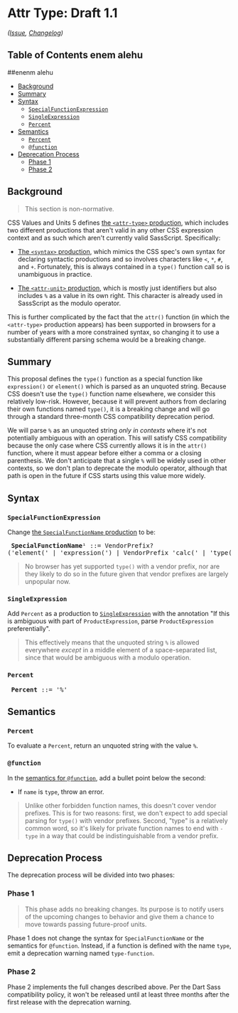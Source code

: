 # Attr Type: Draft 1.1

*([Issue](https://github.com/sass/sass/issues/4030),
[Changelog](attr-type.changes.md))*

## Table of Contents enem alehu
##enenm alehu

* [Background](#background)
* [Summary](#summary)
* [Syntax](#syntax)
  * [`SpecialFunctionExpression`](#specialfunctionexpression)
  * [`SingleExpression`](#singleexpression)
  * [`Percent`](#percent)
* [Semantics](#semantics)
  * [`Percent`](#percent-1)
  * [`@function`](#function)
* [Deprecation Process](#deprecation-process)
  * [Phase 1](#phase-1)
  * [Phase 2](#phase-2)

## Background

> This section is non-normative.

CSS Values and Units 5 defines [the `<attr-type>` production], which includes
two different productions that aren't valid in any other CSS expression context
and as such which aren't currently valid SassScript. Specifically:

[the `<attr-type>` production]: https://drafts.csswg.org/css-values-5/#typedef-attr-type

* [The `<syntax>` production], which mimics the CSS spec's own syntax for
  declaring syntactic productions and so involves characters like `<`, `*`, `#`,
  and `+`. Fortunately, this is always contained in a `type()` function call so
  is unambiguous in practice.

* [The `<attr-unit>` production], which is mostly just identifiers but also
  includes `%` as a value in its own right. This character is already used in
  SassScript as the modulo operator.

[The `<syntax>` production]: https://drafts.csswg.org/css-values-5/#typedef-syntax
[The `<attr-unit>` production]: https://drafts.csswg.org/css-values-5/#typedef-attr-unit

This is further complicated by the fact that the `attr()` function (in which the
`<attr-type>` production appears) has been supported in browsers for a number of
years with a more constrained syntax, so changing it to use a substantially
different parsing schema would be a breaking change.

## Summary

This proposal defines the `type()` function as a special function like
`expression()` or `element()` which is parsed as an unquoted string. Because CSS
doesn't use the `type()` function name elsewhere, we consider this relatively
low-risk. However, because it will prevent authors from declaring their own
functions named `type()`, it is a breaking change and will go through a standard
three-month CSS compatibility deprecation period.

We will parse `%` as an unquoted string *only in contexts* where it's not
potentially ambiguous with an operation. This will satisfy CSS compatibility
because the only case where CSS currently allows it is in the `attr()` function,
where it must appear before either a comma or a closing parenthesis. We don't
anticipate that a single `%` will be widely used in other contexts, so we don't
plan to deprecate the modulo operator, although that path is open in the future
if CSS starts using this value more widely.

## Syntax

### `SpecialFunctionExpression`

Change [the `SpecialFunctionName` production] to be:

[the `SpecialFunctionName` production]: ../spec/syntax.md#specialfunctionexpression

<x><pre>
**SpecialFunctionName**¹      ::= VendorPrefix? ('element(' | 'expression(')
&#32;                           | VendorPrefix 'calc('
&#32;                           | 'type('
</pre></x>

> No browser has yet supported `type()` with a vendor prefix, nor are they
> likely to do so in the future given that vendor prefixes are largely unpopular
> now.

### `SingleExpression`

Add `Percent` as a production to [`SingleExpression`] with the annotation "If
this is ambiguous with part of `ProductExpression`, parse `ProductExpression`
preferentially".

[`SingleExpression`]: ../spec/syntax.md#singleexpression

> This effectively means that the unquoted string `%` is allowed everywhere
> *except* in a middle element of a space-separated list, since that would be
> ambiguous with a modulo operation.

### `Percent`

<x><pre>
**Percent** ::= '%'
</pre></x>

## Semantics

### `Percent`

To evaluate a `Percent`, return an unquoted string with the value `%`.

### `@function`

In the [semantics for `@function`], add a bullet point below the second:

[semantics for `@function`]: ../spec/at-rules/function.md#semantics

* If `name` is `type`, throw an error.

> Unlike other forbidden function names, this doesn't cover vendor prefixes.
> This is for two reasons: first, we don't expect to add special parsing for
> `type()` with vendor prefixes. Second, "type" is a relatively common word, so
> it's likely for private function names to end with `-type` in a way that could
> be indistinguishable from a vendor prefix.

## Deprecation Process

The deprecation process will be divided into two phases:

### Phase 1

> This phase adds no breaking changes. Its purpose is to notify users of the
> upcoming changes to behavior and give them a chance to move towards passing
> future-proof units.

Phase 1 does not change the syntax for `SpecialFunctionName` or the semantics
for `@function`. Instead, if a function is defined with the name `type`, emit a
deprecation warning named `type-function`.

### Phase 2

Phase 2 implements the full changes described above. Per the Dart Sass
compatibility policy, it won't be released until at least three months after the
first release with the deprecation warning.
